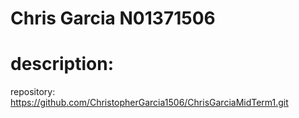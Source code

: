 # Chris Garcia N01371506
# description: 

repository: https://github.com/ChristopherGarcia1506/ChrisGarciaMidTerm1.git